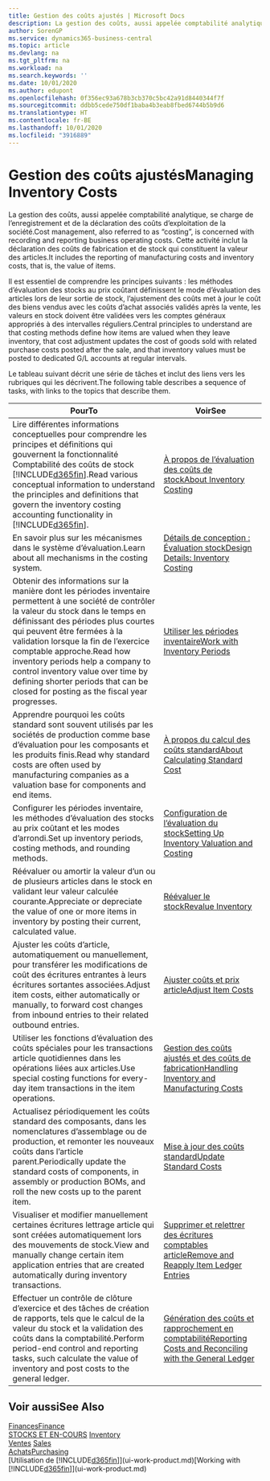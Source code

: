 ```yaml
---
title: Gestion des coûts ajustés | Microsoft Docs
description: La gestion des coûts, aussi appelée comptabilité analytique, se charge de l’enregistrement et de la déclaration des coûts d’exploitation de la société. Cette activité inclut la déclaration des coûts de fabrication et de stock qui constituent la valeur des articles.
author: SorenGP
ms.service: dynamics365-business-central
ms.topic: article
ms.devlang: na
ms.tgt_pltfrm: na
ms.workload: na
ms.search.keywords: ''
ms.date: 10/01/2020
ms.author: edupont
ms.openlocfilehash: 0f356ec93a678b3cb370c5bc42a91d8440344f7f
ms.sourcegitcommit: ddbb5cede750df1baba4b3eab8fbed6744b5b9d6
ms.translationtype: HT
ms.contentlocale: fr-BE
ms.lasthandoff: 10/01/2020
ms.locfileid: "3916889"
---
```

# <a name="managing-inventory-costs"></a><span data-ttu-id="3aee6-104">Gestion des coûts ajustés</span><span class="sxs-lookup"><span data-stu-id="3aee6-104">Managing Inventory Costs</span></span>
<span data-ttu-id="3aee6-105">La gestion des coûts, aussi appelée comptabilité analytique, se charge de l’enregistrement et de la déclaration des coûts d’exploitation de la société.</span><span class="sxs-lookup"><span data-stu-id="3aee6-105">Cost management, also referred to as “costing”, is concerned with recording and reporting business operating costs.</span></span> <span data-ttu-id="3aee6-106">Cette activité inclut la déclaration des coûts de fabrication et de stock qui constituent la valeur des articles.</span><span class="sxs-lookup"><span data-stu-id="3aee6-106">It includes the reporting of manufacturing costs and inventory costs, that is, the value of items.</span></span>   

<span data-ttu-id="3aee6-107">Il est essentiel de comprendre les principes suivants : les méthodes d’évaluation des stocks au prix coûtant définissent le mode d’évaluation des articles lors de leur sortie de stock, l’ajustement des coûts met à jour le coût des biens vendus avec les coûts d’achat associés validés après la vente, les valeurs en stock doivent être validées vers les comptes généraux appropriés à des intervalles réguliers.</span><span class="sxs-lookup"><span data-stu-id="3aee6-107">Central principles to understand are that costing methods define how items are valued when they leave inventory, that cost adjustment updates the cost of goods sold with related purchase costs posted after the sale, and that inventory values must be posted to dedicated G/L accounts at regular intervals.</span></span>

<span data-ttu-id="3aee6-108">Le tableau suivant décrit une série de tâches et inclut des liens vers les rubriques qui les décrivent.</span><span class="sxs-lookup"><span data-stu-id="3aee6-108">The following table describes a sequence of tasks, with links to the topics that describe them.</span></span>

|<span data-ttu-id="3aee6-109">**Pour**</span><span class="sxs-lookup"><span data-stu-id="3aee6-109">**To**</span></span>|<span data-ttu-id="3aee6-110">**Voir**</span><span class="sxs-lookup"><span data-stu-id="3aee6-110">**See**</span></span>|  
|------------|-------------|  
|<span data-ttu-id="3aee6-111">Lire différentes informations conceptuelles pour comprendre les principes et définitions qui gouvernent la fonctionnalité Comptabilité des coûts de stock [!INCLUDE[d365fin](includes/d365fin_md.md)].</span><span class="sxs-lookup"><span data-stu-id="3aee6-111">Read various conceptual information to understand the principles and definitions that govern the inventory costing accounting functionality in [!INCLUDE[d365fin](includes/d365fin_md.md)].</span></span>|[<span data-ttu-id="3aee6-112">À propos de l’évaluation des coûts de stock</span><span class="sxs-lookup"><span data-stu-id="3aee6-112">About Inventory Costing</span></span>](finance-learn-about-costing.md)|  
|<span data-ttu-id="3aee6-113">En savoir plus sur les mécanismes dans le système d’évaluation.</span><span class="sxs-lookup"><span data-stu-id="3aee6-113">Learn about all mechanisms in the costing system.</span></span>|[<span data-ttu-id="3aee6-114">Détails de conception : Évaluation stock</span><span class="sxs-lookup"><span data-stu-id="3aee6-114">Design Details: Inventory Costing</span></span>](design-details-inventory-costing.md)|
|<span data-ttu-id="3aee6-115">Obtenir des informations sur la manière dont les périodes inventaire permettent à une société de contrôler la valeur du stock dans le temps en définissant des périodes plus courtes qui peuvent être fermées à la validation lorsque la fin de l’exercice comptable approche.</span><span class="sxs-lookup"><span data-stu-id="3aee6-115">Read how inventory periods help a company to control inventory value over time by defining shorter periods that can be closed for posting as the fiscal year progresses.</span></span>|[<span data-ttu-id="3aee6-116">Utiliser les périodes inventaire</span><span class="sxs-lookup"><span data-stu-id="3aee6-116">Work with Inventory Periods</span></span>](finance-how-to-work-with-inventory-periods.md)|
|<span data-ttu-id="3aee6-117">Apprendre pourquoi les coûts standard sont souvent utilisés par les sociétés de production comme base d’évaluation pour les composants et les produits finis.</span><span class="sxs-lookup"><span data-stu-id="3aee6-117">Read why standard costs are often used by manufacturing companies as a valuation base for components and end items.</span></span>|[<span data-ttu-id="3aee6-118">À propos du calcul des coûts standard</span><span class="sxs-lookup"><span data-stu-id="3aee6-118">About Calculating Standard Cost</span></span>](finance-about-calculating-standard-cost.md)|
|<span data-ttu-id="3aee6-119">Configurer les périodes inventaire, les méthodes d’évaluation des stocks au prix coûtant et les modes d’arrondi.</span><span class="sxs-lookup"><span data-stu-id="3aee6-119">Set up inventory periods, costing methods, and rounding methods.</span></span>|[<span data-ttu-id="3aee6-120">Configuration de l’évaluation du stock</span><span class="sxs-lookup"><span data-stu-id="3aee6-120">Setting Up Inventory Valuation and Costing</span></span>](finance-set-up-inventory-valuation-and-costing.md)|
|<span data-ttu-id="3aee6-121">Réévaluer ou amortir la valeur d’un ou de plusieurs articles dans le stock en validant leur valeur calculée courante.</span><span class="sxs-lookup"><span data-stu-id="3aee6-121">Appreciate or depreciate the value of one or more items in inventory by posting their current, calculated value.</span></span>|[<span data-ttu-id="3aee6-122">Réévaluer le stock</span><span class="sxs-lookup"><span data-stu-id="3aee6-122">Revalue Inventory</span></span>](inventory-how-revalue-inventory.md)|
|<span data-ttu-id="3aee6-123">Ajuster les coûts d’article, automatiquement ou manuellement, pour transférer les modifications de coût des écritures entrantes à leurs écritures sortantes associées.</span><span class="sxs-lookup"><span data-stu-id="3aee6-123">Adjust item costs, either automatically or manually, to forward cost changes from inbound entries to their related outbound entries.</span></span>|[<span data-ttu-id="3aee6-124">Ajuster coûts et prix article</span><span class="sxs-lookup"><span data-stu-id="3aee6-124">Adjust Item Costs</span></span>](inventory-how-adjust-item-costs.md)|
|<span data-ttu-id="3aee6-125">Utiliser les fonctions d’évaluation des coûts spéciales pour les transactions article quotidiennes dans les opérations liées aux articles.</span><span class="sxs-lookup"><span data-stu-id="3aee6-125">Use special costing functions for every-day item transactions in the item operations.</span></span>|[<span data-ttu-id="3aee6-126">Gestion des coûts ajustés et des coûts de fabrication</span><span class="sxs-lookup"><span data-stu-id="3aee6-126">Handling Inventory and Manufacturing Costs</span></span>](finance-handle-inventory-and-manufacturing-costs.md)|  
|<span data-ttu-id="3aee6-127">Actualisez périodiquement les coûts standard des composants, dans les nomenclatures d’assemblage ou de production, et remonter les nouveaux coûts dans l’article parent.</span><span class="sxs-lookup"><span data-stu-id="3aee6-127">Periodically update the standard costs of components, in assembly or production BOMs, and roll the new costs up to the parent item.</span></span>|[<span data-ttu-id="3aee6-128">Mise à jour des coûts standard</span><span class="sxs-lookup"><span data-stu-id="3aee6-128">Update Standard Costs</span></span>](finance-how-to-update-standard-costs.md)|
|<span data-ttu-id="3aee6-129">Visualiser et modifier manuellement certaines écritures lettrage article qui sont créées automatiquement lors des mouvements de stock.</span><span class="sxs-lookup"><span data-stu-id="3aee6-129">View and manually change certain item application entries that are created automatically during inventory transactions.</span></span>|[<span data-ttu-id="3aee6-130">Supprimer et relettrer des écritures comptables article</span><span class="sxs-lookup"><span data-stu-id="3aee6-130">Remove and Reapply Item Ledger Entries</span></span>](finance-how-to-remove-and-reapply-item-entries.md)|
|<span data-ttu-id="3aee6-131">Effectuer un contrôle de clôture d’exercice et des tâches de création de rapports, tels que le calcul de la valeur du stock et la validation des coûts dans la comptabilité.</span><span class="sxs-lookup"><span data-stu-id="3aee6-131">Perform period-end control and reporting tasks, such calculate the value of inventory and post costs to the general ledger.</span></span>|[<span data-ttu-id="3aee6-132">Génération des coûts et rapprochement en comptabilité</span><span class="sxs-lookup"><span data-stu-id="3aee6-132">Reporting Costs and Reconciling with the General Ledger</span></span>](finance-report-costs-and-reconcile-with-the-general-ledger.md)|

## <a name="see-also"></a><span data-ttu-id="3aee6-133">Voir aussi</span><span class="sxs-lookup"><span data-stu-id="3aee6-133">See Also</span></span>  
 [<span data-ttu-id="3aee6-134">Finances</span><span class="sxs-lookup"><span data-stu-id="3aee6-134">Finance</span></span>](finance.md)  
 <span data-ttu-id="3aee6-135">[STOCKS ET EN-COURS](inventory-manage-inventory.md) </span><span class="sxs-lookup"><span data-stu-id="3aee6-135">[Inventory](inventory-manage-inventory.md) </span></span>  
 <span data-ttu-id="3aee6-136">[Ventes](sales-manage-sales.md) </span><span class="sxs-lookup"><span data-stu-id="3aee6-136">[Sales](sales-manage-sales.md) </span></span>  
 [<span data-ttu-id="3aee6-137">Achats</span><span class="sxs-lookup"><span data-stu-id="3aee6-137">Purchasing</span></span>](purchasing-manage-purchasing.md)  
 <span data-ttu-id="3aee6-138">[Utilisation de [!INCLUDE[d365fin](includes/d365fin_md.md)]](ui-work-product.md)</span><span class="sxs-lookup"><span data-stu-id="3aee6-138">[Working with [!INCLUDE[d365fin](includes/d365fin_md.md)]](ui-work-product.md)</span></span>
